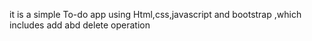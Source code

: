 it is a simple To-do app using Html,css,javascript and bootstrap ,which includes add abd delete operation 

